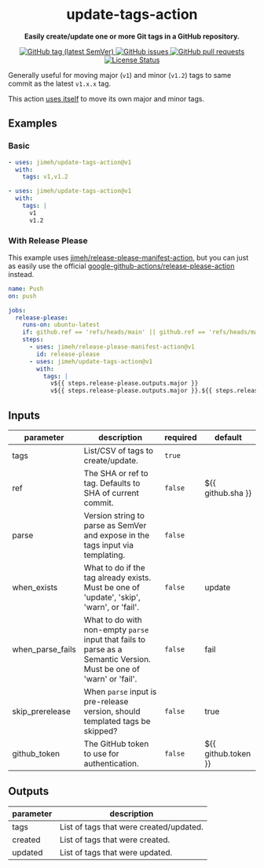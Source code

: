 <h1 align="center">
  update-tags-action
</h1>

<p align="center">
  <strong>
    Easily create/update one or more Git tags in a GitHub repository.
  </strong>
</p>

<p align="center">
  <a href="https://github.com/jimeh/update-tags-action/releases">
    <img src="https://img.shields.io/github/v/tag/jimeh/update-tags-action?label=release" alt="GitHub tag (latest SemVer)">
  </a>
  <a href="https://github.com/jimeh/update-tags-action/issues">
    <img src="https://img.shields.io/github/issues-raw/jimeh/update-tags-action.svg?style=flat&logo=github&logoColor=white" alt="GitHub issues">
  </a>
  <a href="https://github.com/jimeh/update-tags-action/pulls">
    <img src="https://img.shields.io/github/issues-pr-raw/jimeh/update-tags-action.svg?style=flat&logo=github&logoColor=white" alt="GitHub pull requests">
  </a>
  <a href="https://github.com/jimeh/update-tags-action/blob/master/LICENSE">
    <img src="https://img.shields.io/github/license/jimeh/update-tags-action.svg?style=flat" alt="License Status">
  </a>
</p>

Generally useful for moving major (`v1`) and minor (`v1.2`) tags to same commit
as the latest `v1.x.x` tag.

This action
[uses itself](https://github.com/jimeh/update-tags-action/blob/main/.github/workflows/ci.yml)
to move its own major and minor tags.

## Examples

### Basic

```yaml
- uses: jimeh/update-tags-action@v1
  with:
    tags: v1,v1.2
```

```yaml
- uses: jimeh/update-tags-action@v1
  with:
    tags: |
      v1
      v1.2
```

### With Release Please

This example uses
[jimeh/release-please-manifest-action](https://github.com/jimeh/release-please-manifest-action),
but you can just as easily use the official
[google-github-actions/release-please-action](https://github.com/google-github-actions/release-please-action)
instead.

```yaml
name: Push
on: push

jobs:
  release-please:
    runs-on: ubuntu-latest
    if: github.ref == 'refs/heads/main' || github.ref == 'refs/heads/master'
    steps:
      - uses: jimeh/release-please-manifest-action@v1
        id: release-please
      - uses: jimeh/update-tags-action@v1
        with:
          tags: |
            v${{ steps.release-please.outputs.major }}
            v${{ steps.release-please.outputs.major }}.${{ steps.release-please.outputs.minor }}
```

<!-- action-docs-inputs -->

## Inputs

| parameter        | description                                                                                                         | required | default             |
| ---------------- | ------------------------------------------------------------------------------------------------------------------- | -------- | ------------------- |
| tags             | List/CSV of tags to create/update.                                                                                  | `true`   |                     |
| ref              | The SHA or ref to tag. Defaults to SHA of current commit.                                                           | `false`  | ${{ github.sha }}   |
| parse            | Version string to parse as SemVer and expose in the tags input via templating.                                      | `false`  |                     |
| when_exists      | What to do if the tag already exists. Must be one of 'update', 'skip', 'warn', or 'fail'.                           | `false`  | update              |
| when_parse_fails | What to do with non-empty `parse` input that fails to parse as a Semantic Version. Must be one of 'warn' or 'fail'. | `false`  | fail                |
| skip_prerelease  | When `parse` input is pre-release version, should templated tags be skipped?                                        | `false`  | true                |
| github_token     | The GitHub token to use for authentication.                                                                         | `false`  | ${{ github.token }} |

<!-- action-docs-inputs -->

<!-- action-docs-outputs -->

## Outputs

| parameter | description                             |
| --------- | --------------------------------------- |
| tags      | List of tags that were created/updated. |
| created   | List of tags that were created.         |
| updated   | List of tags that were updated.         |

<!-- action-docs-outputs -->
